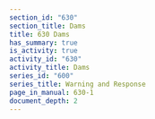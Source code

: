 ```yaml
---
section_id: "630"
section_title: Dams
title: 630 Dams
has_summary: true
is_activity: true
activity_id: "630"
activity_title: Dams
series_id: "600"
series_title: Warning and Response
page_in_manual: 630-1
document_depth: 2
---
```

